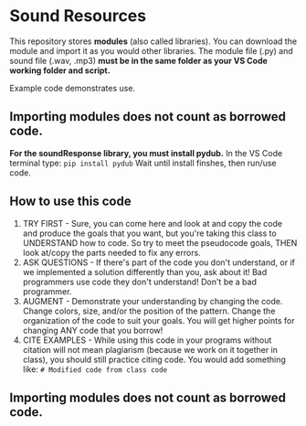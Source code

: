 # Sound Resources

This repository stores **modules** (also called libraries). You can download the module and import it as you would other libraries. 
The module file (.py) and sound file (.wav, .mp3) **must be in the same folder as your VS Code working folder and script.**

Example code demonstrates use. 

## Importing modules does not count as borrowed code.

**For the soundResponse library, you must install pydub.**
In the VS Code terminal type:
`pip install pydub`
Wait until install finshes, then run/use code.

## How to use this code
1. TRY FIRST - Sure, you can come here and look at and copy the code and produce the goals that you want, but you're taking this class to UNDERSTAND how to code. So try to meet the pseudocode goals, THEN look at/copy the parts needed to fix any errors.
2. ASK QUESTIONS - If there's part of the code you don't understand, or if we implemented a solution differently than you, ask about it! Bad programmers use code they don't understand! Don't be a bad programmer.
3. AUGMENT - Demonstrate your understanding by changing the code. Change colors, size, and/or the position of the pattern. Change the organization of the code to suit your goals. You will get higher points for changing ANY code that you borrow!
4. CITE EXAMPLES - While using this code in your programs without citation will not mean plagiarism (because we work on it together in class), you should still practice citing code. You would add something like:
`# Modified code from class code` 

## Importing modules does not count as borrowed code.
